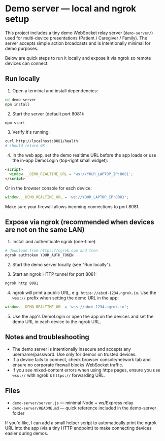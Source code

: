 # Demo server — local and ngrok setup

This project includes a tiny demo WebSocket relay server (`demo-server/`) used for multi-device presentations (Patient / Caregiver / Family). The server accepts simple action broadcasts and is intentionally minimal for demo purposes.

Below are quick steps to run it locally and expose it via ngrok so remote devices can connect.

## Run locally

1. Open a terminal and install dependencies:

```bash
cd demo-server
npm install
```

2. Start the server (default port 8081):

```bash
npm start
```

3. Verify it's running:

```bash
curl http://localhost:8081/health
# should return OK
```

4. In the web app, set the demo realtime URL before the app loads or use the in-app DemoLogin (top-right small widget):

```html
<script>
  window.__DEMO_REALTIME_URL = 'ws://YOUR_LAPTOP_IP:8081';
</script>
```

Or in the browser console for each device:

```js
window.__DEMO_REALTIME_URL = 'ws://YOUR_LAPTOP_IP:8081';
```

Make sure your firewall allows incoming connections to port 8081.

## Expose via ngrok (recommended when devices are not on the same LAN)

1. Install and authenticate ngrok (one-time):

```bash
# download from https://ngrok.com and then
ngrok authtoken YOUR_AUTH_TOKEN
```

2. Start the demo server locally (see "Run locally").

3. Start an ngrok HTTP tunnel for port 8081:

```bash
ngrok http 8081
```

4. ngrok will print a public URL, e.g. `https://abcd-1234.ngrok.io`. Use the `wss://` prefix when setting the demo URL in the app:

```js
window.__DEMO_REALTIME_URL = 'wss://abcd-1234.ngrok.io';
```

5. Use the app's DemoLogin or open the app on the devices and set the demo URL in each device to the ngrok URL.

## Notes and troubleshooting
- The demo server is intentionally insecure and accepts any username/password. Use only for demos on trusted devices.
- If a device fails to connect, check browser console/network tab and ensure no corporate firewall blocks WebSocket traffic.
- If you see mixed-content errors when using https pages, ensure you use `wss://` with ngrok's `https://` forwarding URL.

## Files
- `demo-server/server.js` — minimal Node + ws/Express relay
- `demo-server/README.md` — quick reference included in the demo-server folder

If you'd like, I can add a small helper script to automatically print the ngrok URL into the app (via a tiny HTTP endpoint) to make connecting devices easier during demos.
